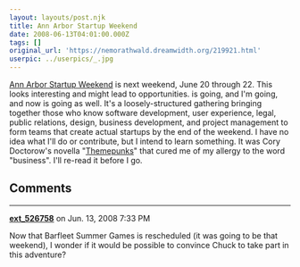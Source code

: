 ```yaml
---
layout: layouts/post.njk
title: Ann Arbor Startup Weekend
date: 2008-06-13T04:01:00.000Z
tags: []
original_url: 'https://nemorathwald.dreamwidth.org/219921.html'
userpic: ../userpics/_.jpg
---
```

[Ann Arbor Startup Weekend](http://annarbor.startupweekend.com/) is next weekend, June 20 through 22. This looks interesting and might lead to opportunities. is going, and I'm going, and now is going as well. It's a loosely-structured gathering bringing together those who know software development, user experience, legal, public relations, design, business development, and project management to form teams that create actual startups by the end of the weekend. I have no idea what I'll do or contribute, but I intend to learn something. It was Cory Doctorow's novella "[Themepunks](http://dir.salon.com/story/tech/feature/2005/09/12/themepunks_1/)" that cured me of my allergy to the word "business". I'll re-read it before I go.

## Comments

---

**[ext_526758](https://www.dreamwidth.org/users/ext_526758)** on Jun. 13, 2008 7:33 PM

Now that Barfleet Summer Games is rescheduled (it was going to be that weekend), I wonder if it would be possible to convince Chuck to take part in this adventure?
